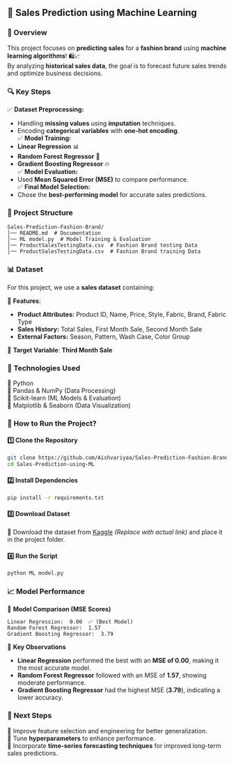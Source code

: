 ## 👗 Sales Prediction using Machine Learning

### 📌 Overview  
This project focuses on **predicting sales** for a **fashion brand** using **machine learning algorithms**! 🛍️📈  
By analyzing **historical sales data**, the goal is to forecast future sales trends and optimize business decisions.  

### 🔍 Key Steps  
✅ **Dataset Preprocessing:**  
   - Handling **missing values** using **imputation** techniques.  
   - Encoding **categorical variables** with **one-hot encoding**.  
✅ **Model Training:**  
   - **Linear Regression** 📊  
   - **Random Forest Regressor** 🌲  
   - **Gradient Boosting Regressor** 🔥  
✅ **Model Evaluation:**  
   - Used **Mean Squared Error (MSE)** to compare performance.  
✅ **Final Model Selection:**  
   - Chose the **best-performing model** for accurate sales predictions.  

### 📂 Project Structure  
```
Sales-Prediction-Fashion-Brand/
│── README.md  # Documentation  
│── ML model.py  # Model Training & Evaluation  
│── ProductSalesTestingData.csv  # Fashion Brand testing Data  
│── ProductSalesTestingData.csv  # Fashion Brand training Data   
```

### 📊 Dataset  
For this project, we use a **sales dataset** containing:  

📌 **Features**:  
- **Product Attributes:** Product ID, Name, Price, Style, Fabric, Brand, Fabric Type  
- **Sales History:** Total Sales, First Month Sale, Second Month Sale  
- **External Factors:** Season, Pattern, Wash Case, Color Group  

🎯 **Target Variable**: **Third Month Sale**  

### 🔧 Technologies Used  
🔹 Python  
🔹 Pandas & NumPy (Data Processing)  
🔹 Scikit-learn (ML Models & Evaluation)  
🔹 Matplotlib & Seaborn (Data Visualization)  

### 📜 How to Run the Project?  
#### 1️⃣ Clone the Repository  
```bash
git clone https://github.com/Aishvariyaa/Sales-Prediction-Fashion-Brand.git
cd Sales-Prediction-using-ML
```  

#### 2️⃣ Install Dependencies  
```bash
pip install -r requirements.txt
```  

#### 3️⃣ Download Dataset  
📌 Download the dataset from [Kaggle](#) *(Replace with actual link)* and place it in the project folder.  

#### 4️⃣ Run the Script  
```bash
python ML model.py
```  

### 📈 Model Performance  
📌 **Model Comparison (MSE Scores)**  
```
Linear Regression:  0.00  ✅ (Best Model)  
Random Forest Regressor:  1.57  
Gradient Boosting Regressor:  3.79  
```  

📌 **Key Observations**  
- **Linear Regression** performed the best with an **MSE of 0.00**, making it the most accurate model.  
- **Random Forest Regressor** followed with an MSE of **1.57**, showing moderate performance.  
- **Gradient Boosting Regressor** had the highest MSE (**3.79**), indicating a lower accuracy.  

### 📌 Next Steps  
🔹 Improve feature selection and engineering for better generalization.  
🔹 Tune **hyperparameters** to enhance performance.  
🔹 Incorporate **time-series forecasting techniques** for improved long-term sales predictions.  

